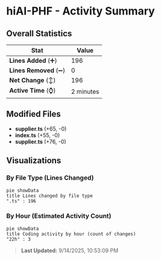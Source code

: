 # hiAI-PHF - Activity Summary 

## Overall Statistics

| Stat                   | Value                                                             |
| ---------------------- | ----------------------------------------------------------------- |
| **Lines Added** (➕)   | 196                                          |
| **Lines Removed** (➖) | 0                                        |
| **Net Change** (↕)    | 196                |
| **Active Time** (⌚)   | 2 minutes |


## Modified Files
- **supplier.ts** (+65, -0)
- **index.ts** (+55, -0)
- **supplier.ts** (+76, -0)

## Visualizations

### By File Type (Lines Changed)

```mermaid
pie showData
title Lines changed by file type
".ts" : 196
```

### By Hour (Estimated Activity Count)

```mermaid
pie showData
title Coding activity by hour (count of changes)
"22h" : 3
```


> **Last Updated:** 9/14/2025, 10:53:09 PM